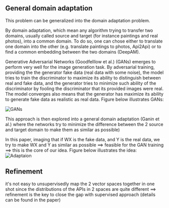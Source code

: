 
## General domain adaptation
This problem can be generalized into the domain adaptation problem.

By domain adaptation, which mean any algorithm trying to transfer two domains, usually called source and target (for instance paintings and real photos), into a common domain. To do so, one can chose either to translate one domain into the other (e.g. translate paintings to photos, Api2Api) or to find a common embedding between the two domains (DeepAM).

Generative Adversarial Networks (Goodfelllow et al.) (GANs) emerges to perform very well for the image generation task. By adversarial training, providing the the generator fake data (real data with some noise), the model tries to train the discriminator to maximize its ability to distinguish between real and fake data, and the generator tries to minimize such ability of the discriminator by fooling the discriminator that its provided images were real. The model converges also means that the generator has maximize its ability to generate fake data as realistic as real data. Figure below illustrates GANs:

![GANs](figs/gans.png)


This approach is then explored into a general domain adaptation (Ganin et al.) where the networks try to minimize the difference between the 2 source and target domain to make them as similar as possible)

In this paper, imaging that if WX is the fake data, and Y is the real data, we try to make WX and Y as similar as possible ==> feasible for the GAN training  ==> this is the core of our idea. Figure below illustrates the idea:
![Adaptaion](figs/wx_y_adaptation.png)



## Refinement
it's not easy to unsupervisedly map the 2 vector spaces together in one shot since the distributions of the APIs in 2 spaces are quite different ==> refinement is the key to close the gap with supervised approach (details can be found in the paper)
